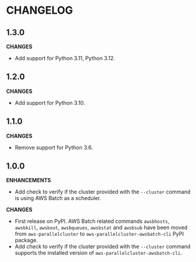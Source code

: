 CHANGELOG
=========

1.3.0
------

**CHANGES**

- Add support for Python 3.11, Python 3.12.

1.2.0
------

**CHANGES**

- Add support for Python 3.10.

1.1.0
------

**CHANGES**

- Remove support for Python 3.6.

1.0.0
------

**ENHANCEMENTS**

- Add check to verify if the cluster provided with the `--cluster` command is using AWS Batch as a scheduler.

**CHANGES**

- First release on PyPI. AWS Batch related commands `awsbhosts`, `awsbkill`, `awsbout`, `awsbqueues`, `awsbstat` 
  and `awsbsub` have been moved from `aws-parallelcluster` to `aws-parallelcluster-awsbatch-cli` PyPI package.
- Add check to verify if the cluster provided with the `--cluster` command supports the installed version of
  `aws-parallelcluster-awsbatch-cli`.

